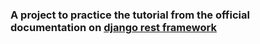 ### A project to practice the tutorial from the official documentation on [django rest framework](https://www.django-rest-framework.org/tutorial/1-serialization/)
